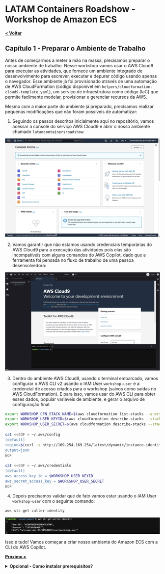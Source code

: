 # LATAM Containers Roadshow - Workshop de Amazon ECS

[**< Voltar**](./README.md)

## Capítulo 1 - Preparar o Ambiente de Trabalho

Antes de começarmos a meter a mão na massa, precisamos preparar o nosso ambiente de trabalho. Nesse workshop vamos usar o AWS Cloud9 para executar as atividades, que fornece um ambiente integrado de desenvolvimento para escrever, executar e depurar código usando apenas o navegador. Esse ambiente já foi provisionado através de uma automação de AWS CloudFormation (código disponível em `helpers/cloudformation-cloud9-template.yaml`), um serviço de infraestrutura como código (IaC) que permite facilmente modelar, provisionar e gerenciar recursos da AWS.

Mesmo com a maior parte do ambiente já preparado, precisamos realizar pequenas modificações que não foram possíveis de automatizar:

1. Seguindo os passos descritos inicialmente aqui no repositório, vamos acessar a console do serviço AWS Cloud9 e abrir o nosso ambiente chamado `latamcontainersroadshow`:

![Imagem animada onde usamos a barra de busca para acessar diretamente a console do serviço AWS Cloud9](../static/1.1-access_c9_env.gif)

2. Vamos garantir que não estamos usando credenciais temporárias do AWS Cloud9 para a execução das atividades pois elas são incompatíveis com alguns comandos do AWS Copilot, dado que a ferramenta foi pensada no fluxo de trabalho de uma pessoa desenvolvedora:

![Imagem animada onde validamos se a funcionalidade de credenciais temporárias está desabilitada no AWS Cloud9](../static/1.2-disable_c9_temp_creds.gif)

3. Dentro do ambiente AWS Cloud9, usando o terminal embarcado, vamos configurar o AWS CLI v2 usando o IAM User `workshop-user` e a credencial de acesso criados para o workshop (salvos como saídas no AWS CloudFormation). E para isso, vamos usar do AWS CLI para obter esses dados, popular variáveis de ambiente, e gerar o arquivo de configuração final:

```bash
export WORKSHOP_CFN_STACK_NAME=$(aws cloudformation list-stacks --query 'StackSummaries[?StackStatus == `CREATE_COMPLETE` && contains(@.StackName, `mod`)].StackName' --output text)
export WORKSHOP_USER_KEYID=$(aws cloudformation describe-stacks --stack-name $WORKSHOP_CFN_STACK_NAME --query 'Stacks[].Outputs[? OutputKey == `WorkshopUserKeyId`].OutputValue' --output text)
export WORKSHOP_USER_SECRET=$(aws cloudformation describe-stacks --stack-name $WORKSHOP_CFN_STACK_NAME --query 'Stacks[].Outputs[? OutputKey == `WorkshopUserKeySecret`].OutputValue' --output text)

cat <<EOF > ~/.aws/config
[default]
region=$(curl -s http://169.254.169.254/latest/dynamic/instance-identity/document | jq .region -r)
output=json
EOF

cat <<EOF > ~/.aws/credentials
[default]
aws_access_key_id = $WORKSHOP_USER_KEYID
aws_secret_access_key = $WORKSHOP_USER_SECRET
EOF
```

4. Depois precisamos validar que de fato vamos estar usando o IAM User `workshop-user` com o seguinte comando:

```bash
aws sts get-caller-identity
```

![Imagem da saída do comando 'aws sts get-caller-identity'](../static/1.3-sts_identity_check.png)

Isso é tudo! Vamos começar a criar nosso ambiente do Amazon ECS com a CLI do AWS Copilot.

[**Próximo >**](./2-Build.md)

<details>
<summary style="font-size:14px;font-weight:bold;">Opcional - Como instalar prerequisitos?</summary>
<br/>

Se você estiver disposto a executar as etapas em sua própria máquina, precisará executar todas as próximas etapas para garantir que tenhamos todas as ferramentas necessárias para os exercícios.

1. Primeiro, vamos nos certificar de que estamos executando os pacotes de sistema mais recentes e temos as dependências mínimas instaladas. Se você estiver executando uma distribuição Linux baseada em RHEL/AL2, precisará executar:

```bash
sudo yum update -y
sudo yum install -y vim git jq bash-completion moreutils gettext yum-utils
```

2. Além disso, precisamos garantir que a versão 2 mais recente da AWS Command Line Interface (CLI) esteja disponível:

```bash
cd ~/environment
curl "https://awscli.amazonaws.com/awscli-exe-linux-x86_64.zip" -o "awscliv2.zip"
unzip awscliv2.zip
sudo ./aws/install --update
rm -rf aws awscliv2.zip
aws --version
```

3. Depois de instalado, você precisa configurar corretamente sua AWS CLI com as credenciais adequadas para a conta da AWS de destino. Essa credencial vai estar atrelada à um IAM User já previamente criado, e que tenha uma IAM Policy adequada (acompanhar [aws/copilot-cli#1345](https://github.com/aws/copilot-cli/issues/1345)).

```bash
aws configure
```

4. Em seguida, vamos instalar a versão mais recente da CLI do AWS Copilot e habilitar o preenchimento automático do bash:

```bash
cd ~/environment
curl -Lo copilot https://github.com/aws/copilot-cli/releases/latest/download/copilot-linux
chmod +x copilot
sudo mv copilot /usr/local/bin/copilot
sudo sh -c '/usr/local/bin/copilot completion bash > /etc/bash_completion.d/copilot'
copilot --version
```
</details>